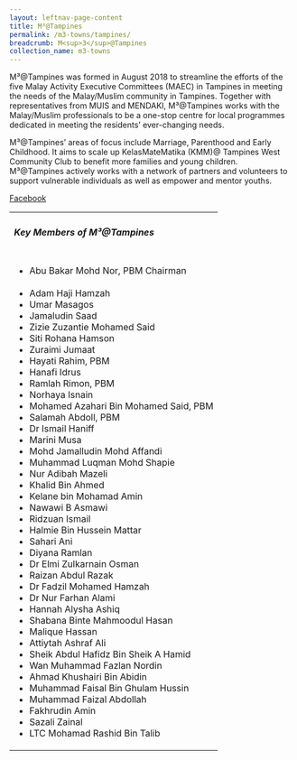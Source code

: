 ```yaml
---
layout: leftnav-page-content
title: M³@Tampines
permalink: /m3-towns/tampines/
breadcrumb: M<sup>3</sup>@Tampines
collection_name: m3-towns
---
```


M³@Tampines was formed in August 2018 to streamline the efforts of the five Malay Activity Executive Committees (MAEC) in Tampines in meeting the needs of the Malay/Muslim community in Tampines. Together with representatives from MUIS and MENDAKI, M³@Tampines works with the Malay/Muslim professionals to be a one-stop centre for local programmes dedicated in meeting the residents’ ever-changing needs.
 
M³@Tampines’ areas of focus include Marriage, Parenthood and Early Childhood. It aims to scale up KelasMateMatika (KMM)@ Tampines West Community Club to benefit more families and young children.  M³@Tampines actively works with a network of partners and volunteers to support vulnerable individuals as well as empower and mentor youths. 

[Facebook](https://www.facebook.com/M3atTampines/)

<table class="table-h">
  <tr>
  <td><h5>Key Members of M³@Tampines</h5></td>
  </tr>
  <tr>
  <td>
    <ul>
      <li> Abu Bakar Mohd Nor, PBM Chairman</li><br>
      <li>Adam Haji Hamzah</li>
<li>Umar Masagos</li>
<li>Jamaludin Saad</li>
<li>Zizie Zuzantie Mohamed Said</li>
<li>Siti Rohana Hamson</li>
<li>Zuraimi Jumaat</li>
<li>Hayati Rahim, PBM</li>
<li>Hanafi Idrus</li>
<li>Ramlah Rimon, PBM</li>
<li>Norhaya Isnain</li>
<li>Mohamed Azahari Bin Mohamed Said, PBM</li>
<li>Salamah Abdoll, PBM</li>
<li>Dr Ismail Haniff</li>
<li>Marini Musa</li>
<li>Mohd Jamalludin Mohd Affandi</li>
<li>Muhammad Luqman Mohd Shapie</li>
<li>Nur Adibah Mazeli</li>
<li>Khalid Bin Ahmed</li>
<li>Kelane bin Mohamad Amin</li>
<li>Nawawi B Asmawi</li>
<li>Ridzuan Ismail</li>
<li>Halmie Bin Hussein Mattar</li>
<li>Sahari Ani</li>
<li>Diyana Ramlan</li>
<li>Dr Elmi Zulkarnain Osman</li>
<li>Raizan Abdul Razak</li>
<li>Dr Fadzil Mohamed Hamzah</li>
<li>Dr Nur Farhan Alami</li>
<li>Hannah Alysha Ashiq</li>
<li>Shabana Binte Mahmoodul Hasan</li>
<li>Malique Hassan</li>
<li>Attiytah Ashraf Ali</li>
<li>Sheik Abdul Hafidz Bin Sheik A Hamid</li>
<li>Wan Muhammad Fazlan Nordin</li>
<li>Ahmad Khushairi Bin Abidin</li>
<li>Muhammad Faisal Bin Ghulam Hussin</li>
<li>Muhammad Faizal Abdollah</li>
<li>Fakhrudin Amin</li>
  <li>Sazali Zainal</li>
<li>LTC Mohamad Rashid Bin Talib</li>
      
</ul>
    </td>
  </tr>  
</table>
